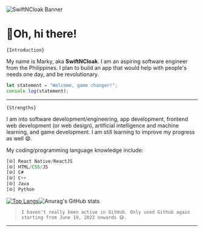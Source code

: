 ![SwiftNCloak Banner](https://media.discordapp.net/attachments/954566229555822642/988657682166730772/unknown.png)

# 🎉Oh, hi there!

`{Introduction}`

My name is Marky, aka __SwiftNCloak__. I am an aspiring software engineer from the Philippines. I plan to build an app that would help with people's needs one day, and be revolutionary. 

```js
let statement = "Welcome, game changer!";
console.log(statement);
```

---

`{Strengths}`

I am into software development/engineering, app development, frontend web development (or web design), artificial intelligence and machine learning, and game development. I am still learning to improve my progress as well 😄.

My coding/programming language knowledge include:
```js
[⦾] React Native/ReactJS
[⦾] HTML/CSS/JS
[⦾] C#
[⦾] C++
[⦾] Java
[⦾] Python
```

[![Top Langs](https://github-readme-stats.vercel.app/api/top-langs/?username=SwiftNCloak&langs_count=8)](https://github.com/anuraghazra/github-readme-stats)![Anurag's GitHub stats](https://github-readme-stats.vercel.app/api?username=SwiftNCloak&show_icons=true&theme=tokyonight)
> `I haven't really been active in GitHub. Only used Github again starting from June 19, 2022 onwards 😅.`

---
